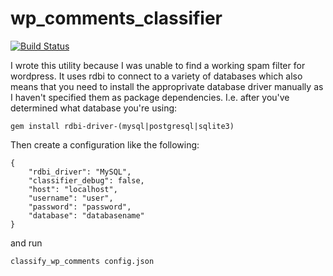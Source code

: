 wp_comments_classifier
======================
[![Build Status](https://secure.travis-ci.org/mschuetz/wp_comments_classifier.png?branch=master)](http://travis-ci.org/mschuetz/wp_comments_classifier)

I wrote this utility because I was unable to find a working spam filter for wordpress.
It uses rdbi to connect to a variety of databases which also means that you need to install the approprivate database driver manually as I haven't specified them as package dependencies.
I.e. after you've determined what database you're using:

	gem install rdbi-driver-(mysql|postgresql|sqlite3)

Then create a configuration like the following:

	{
		"rdbi_driver": "MySQL",
		"classifier_debug": false,
		"host": "localhost",
		"username": "user",
		"password": "password",
		"database": "databasename"
	}

and run

	classify_wp_comments config.json